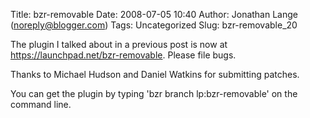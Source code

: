 Title: bzr-removable
Date: 2008-07-05 10:40
Author: Jonathan Lange (noreply@blogger.com)
Tags: Uncategorized
Slug: bzr-removable_20

The plugin I talked about in a previous post is now at
https://launchpad.net/bzr-removable. Please file bugs.  
  
Thanks to Michael Hudson and Daniel Watkins for submitting patches.  
  
You can get the plugin by typing 'bzr branch lp:bzr-removable' on the
command line.

